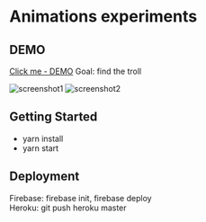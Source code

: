 # Animations experiments

## DEMO

[Click me - DEMO](https://countries-389d9.firebaseapp.com/)
Goal: find the troll

![screenshot1](https://countries-389d9.firebaseapp.com/screenshot-1.png)
![screenshot2](https://countries-389d9.firebaseapp.com/screenshot-2.png)


## Getting Started

- yarn install
- yarn start

## Deployment

Firebase: firebase init, firebase deploy <br />
Heroku: git push heroku master
